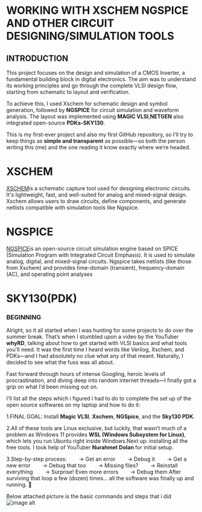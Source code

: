 # WORKING WITH XSCHEM NGSPICE AND OTHER CIRCUIT DESIGNING/SIMULATION TOOLS

## INTRODUCTION
This project focuses on the design and simulation of a CMOS Inverter, a fundamental building block in digital electronics. The aim was to understand its working principles and go through the complete VLSI design flow, starting from schematic to layout and verification.

To achieve this, I used Xschem for schematic design and symbol generation, followed by **NGSPICE** for circuit simulation and waveform analysis. The layout was implemented using **MAGIC VLSI**,**NETGEN** also integrated open-source **PDKs-SKY130**.

This is my first-ever project and also my first GitHub repository, so I’ll try to keep things as **simple and transparent** as possible—so both the person writing this (me) and the one reading it know exactly where we’re headed.

# XSCHEM
[XSCHEM](http://repo.hu/projects/xschem/xschem_man/xschem_man.html)is a schematic capture tool used for designing electronic circuits. It's lightweight, fast, and well-suited for analog and mixed-signal design. Xschem allows users to draw circuits, define components, and generate netlists compatible with simulation tools like Ngspice.
# NGSPICE
[NGSPICE](https://ngspice.sourceforge.io/devel.html)is an open-source circuit simulation engine based on SPICE (Simulation Program with Integrated Circuit Emphasis). It is used to simulate analog, digital, and mixed-signal circuits. Ngspice takes netlists (like those from Xschem) and provides time-domain (transient), frequency-domain (AC), and operating point analyses
# SKY130(PDK)

### BEGINNING 
Alright, so it all started when I was hunting for some projects to do over the summer break. That’s when I stumbled upon a video by the YouTuber **whyRD**, talking about how to get started with VLSI basics and what tools you'll need. It was the first time I heard words like Verilog, Xschem, and PDKs—and I had absolutely no clue what any of that meant. Naturally, I decided to see what the fuss was all about.

Fast forward through hours of intense Googling, heroic levels of procrastination, and diving deep into random internet threads—I finally got a grip on what I’d been missing out on.

I'll list all the steps which i figured i had to do to complete the set up of the open source softwares on my laptop and how to do it:

1.FINAL GOAL: Install **Magic VLSI**, **Xschem**, **NGSpice**, and the **Sky130 PDK**.

2.All of these tools are Linux exclusive, but luckily, that wasn’t much of a problem as Windows 11 provides **WSL (Windows Subsystem for Linux)**, which lets you run Ubuntu right inside Windows.Next up: installing all the free tools. I took help of YouTuber **Nurahmet Dolan** for initial setup.

3.Step-by-step process:
  → Get an error
  → Debug it
  → Get a new error
  → Debug that too
  → Missing files?
  → Reinstall everything
  → Surprise! Even more errors
  → Debug them
After surviving that loop a few (dozen) times... all the software was finally up and running. 🎉

Below attached picture is the basic commands and steps that i did
![image alt](https://github.com/saksham19rawat/CMOS_INVERTER/blob/main/CMOS%20INVERTER/WhatsApp%20Image%202025-05-19%20at%2016.47.21_49256d68.jpg?raw=true)


